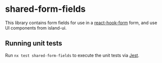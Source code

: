 # shared-form-fields

This library contains form fields for use in a [react-hook-form](https://react-hook-form.com/) form, and use UI components from island-ui.

## Running unit tests

Run `nx test shared-form-fields` to execute the unit tests via [Jest](https://jestjs.io).
